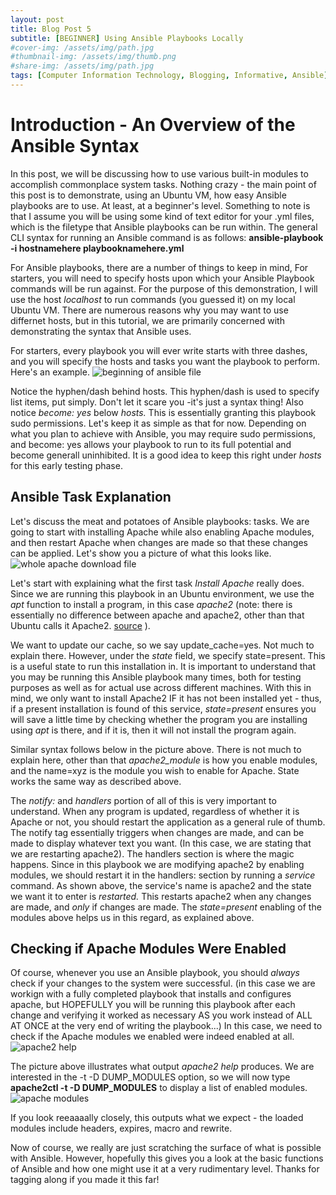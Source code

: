 ```yaml
---
layout: post
title: Blog Post 5
subtitle: [BEGINNER] Using Ansible Playbooks Locally
#cover-img: /assets/img/path.jpg
#thumbnail-img: /assets/img/thumb.png
#share-img: /assets/img/path.jpg
tags: [Computer Information Technology, Blogging, Informative, Ansible]
---
```


# Introduction - An Overview of the Ansible Syntax

In this post, we will be discussing how to use various built-in modules to accomplish commonplace system tasks. Nothing crazy - the main point of this post is to demonstrate, using an Ubuntu VM, how easy Ansible playbooks are to use. At least, at a beginner's level. Something to note is that I assume you will be using some kind of text editor for your .yml files, which is the filetype that Ansible playbooks can be run within. The general CLI syntax for running an Ansible command is as follows: **ansible-playbook -i hostnamehere playbooknamehere.yml**

For Ansible playbooks, there are a number of things to keep in mind, For starters, you will need to specify hosts upon which your Ansible Playbook commands will be run against. For the purpose of this demonstration, I will use the host _localhost_ to run commands (you guessed it) on my local Ubuntu VM. There are numerous reasons why you may want to use differnet hosts, but in this tutorial, we are primarily concerned with demonstrating the syntax that Ansible uses.

For starters, every playbook you will ever write starts with three dashes, and you will specify the hosts and tasks you want the playbook to perform. Here's an example. ![beginning of ansible file]()

Notice the hyphen/dash behind hosts. This hyphen/dash is used to specify list items, put simply. Don't let it scare you -it's just a syntax thing! Also notice _become: yes_ below _hosts._ This is essentially granting this playbook sudo permissions. Let's keep it as simple as that for now. Depending on what you plan to achieve with Ansible, you may require sudo permissions, and become: yes allows your playbook to run to its full potential and become generall uninhibited. It is a good idea to keep this right under _hosts_ for this early testing phase. 

## Ansible Task Explanation

Let's discuss the meat and potatoes of Ansible playbooks: tasks. We are going to start with installing Apache while also enabling Apache modules, and then restart Apache when changes are made so that these changes can be applied. Let's show you a picture of what this looks like. ![whole apache download file]()

Let's start with explaining what the first task _Install Apache_ really does. Since we are running this playbook in an Ubuntu environment, we use the _apt_ function to install a program, in this case _apache2_ (note: there is essentially no difference between apache and apache2, other than that Ubuntu calls it Apache2. [source](https://superuser.com/questions/1434629/what-is-the-difference-between-apache-web-server-and-apache-httpd) ). 

We want to update our cache, so we say update_cache=yes. Not much to explain there. However, under the _state_ field, we specify state=present. This is a useful state to run this installation in. It is important to understand that you may be running this Ansible playbook many times, both for testing purposes as well as for actual use across different machines. With this in mind, we only want to install Apache2 IF it has not been installed yet - thus, if a present installation is found of this service, _state=present_ ensures you will save a little time by checking whether the program you are installing using _apt_ is there, and if it is, then it will not install the program again. 

Similar syntax follows below in the picture above. There is not much to explain here, other than that _apache2_module_ is how you enable modules, and the name=xyz is the module you wish to enable for Apache. State works the same way as described above. 

The _notify:_ and _handlers_ portion of all of this is very important to understand. When any program is updated, regardless of whether it is Apache or not, you should restart the application as a general rule of thumb. The notify tag essentially triggers when changes are made, and can be made to display whatever text you want. (In this case, we are stating that we are restarting apache2). The handlers section is where the magic happens. Since in this playbook we are modifying apache2 by enabling modules, we should restart it in the handlers: section by running a _service_ command. As shown above, the service's name is apache2 and the state we want it to enter is _restarted._ This restarts apache2 when any changes are made, and _only_ if changes are made. The _state=present_ enabling of the modules above helps us in this regard, as explained above.

## Checking if Apache Modules Were Enabled

Of course, whenever you use an Ansible playbook, you should _always_ check if your changes to the system were successful. (in this case we are workign with a fully completed playbook that installs and configures apache, but HOPEFULLY you will be running this playbook after each change and verifying it worked as necessary AS you work instead of ALL AT ONCE at the very end of writing the playbook...) In this case, we need to check if the Apache modules we enabled were indeed enabled at all. ![apache2 help]()

The picture above illustrates what output _apache2 help_ produces. We are interested in the -t -D DUMP_MODULES option, so we will now type **apache2ctl -t -D DUMP_MODULES** to display a list of enabled modules. ![apache modules]()

If you look reeaaaally closely, this outputs what we expect - the loaded modules include headers, expires, macro and rewrite. 

Now of course, we really are just scratching the surface of what is possible with Ansible. However, hopefully this gives you a look at the basic functions of Ansible and how one might use it at a very rudimentary level. Thanks for tagging along if you made it this far!

